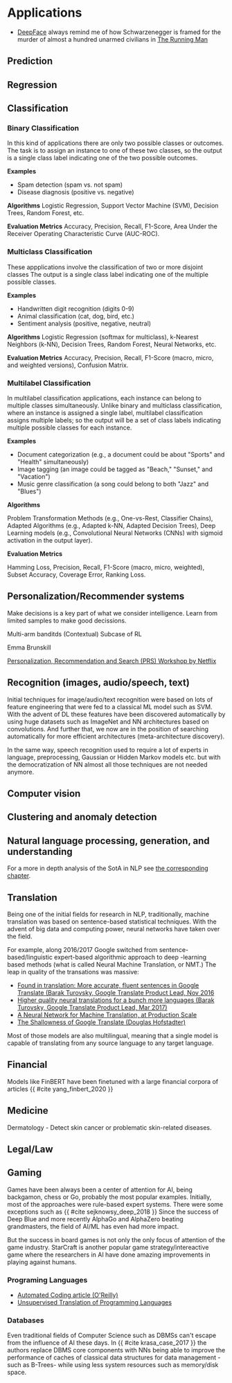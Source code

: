 # Applications

* [DeepFace](https://research.fb.com/wp-content/uploads/2016/11/deepface-closing-the-gap-to-human-level-performance-in-face-verification.pdf) always remind me of how Schwarzenegger is framed for the murder of almost a hundred unarmed civilians in [The Running Man](https://www.imdb.com/title/tt0093894/)

## Prediction

## Regression

## Classification

### Binary Classification

In this kind of applications there are only two possible classes or outcomes. The task is to assign an instance to one of these two classes, so the output is a single class label indicating one of the two possible outcomes.

**Examples**
- Spam detection (spam vs. not spam)
- Disease diagnosis (positive vs. negative)

**Algorithms**
Logistic Regression, Support Vector Machine (SVM), Decision Trees, Random Forest, etc.

**Evaluation Metrics**
Accuracy, Precision, Recall, F1-Score, Area Under the Receiver Operating Characteristic Curve (AUC-ROC).

### Multiclass Classification

These appplications involve the classification of two or more disjoint classes The output is a single class label indicating one of the multiple possible classes.

**Examples**
- Handwritten digit recognition (digits 0-9)
- Animal classification (cat, dog, bird, etc.)
- Sentiment analysis (positive, negative, neutral)

**Algorithms**
Logistic Regression (softmax for multiclass), k-Nearest Neighbors (k-NN), Decision Trees, Random Forest, Neural Networks, etc.

**Evaluation Metrics**
Accuracy, Precision, Recall, F1-Score (macro, micro, and weighted versions), Confusion Matrix.

### Multilabel Classification
In multilabel classification applications, each instance can belong to multiple classes simultaneously. Unlike binary and multiclass classification, where an instance is assigned a single label, multilabel classification assigns multiple labels; so the output will be a set of class labels indicating multiple possible classes for each instance.

**Examples**
- Document categorization (e.g., a document could be about "Sports" and "Health" simultaneously)
- Image tagging (an image could be tagged as "Beach," "Sunset," and "Vacation")
- Music genre classification (a song could belong to both "Jazz" and "Blues")

**Algorithms**

Problem Transformation Methods (e.g., One-vs-Rest, Classifier Chains), Adapted Algorithms (e.g., Adapted k-NN, Adapted Decision Trees), Deep Learning models (e.g., Convolutional Neural Networks (CNNs) with sigmoid activation in the output layer).

**Evaluation Metrics**

Hamming Loss, Precision, Recall, F1-Score (macro, micro, weighted), Subset Accuracy, Coverage Error, Ranking Loss.


## Personalization/Recommender systems

Make decisions is a key part of what we consider intelligence. Learn from limited samples to make good decissions.

Multi-arm banditds (Contextual) Subcase of RL

Emma Brunskill

[Personalization, Recommendation and Search (PRS) Workshop by Netflix](https://prs2021.splashthat.com/)

## Recognition (images, audio/speech, text)

Initial techniques for image/audio/text recognition were based on lots of feature engineering that were fed to a
classical ML model such as SVM. With the advent of DL these features have been discovered automatically by using
huge datasets such as ImageNet and NN architectures based on convolutions. And further that, we now are in the
position of searching automatically for more efficient architectures (meta-architecture discovery).

In the same way, speech recognition used to require a lot of experts in language, preprocessing, Gaussian or Hidden
Markov models etc. but with the democratization of NN almost all those techniques are not needed anymore.
 


## Computer vision

## Clustering and anomaly detection

## Natural language processing, generation, and understanding

For a more in depth analysis of the SotA in NLP see [the corresponding chapter](nlp.md).

## Translation

Being one of the initial fields for research in NLP, traditionally, machine translation was based on sentence-based
 statistical techniques. With the advent of big data and computing power, neural networks have taken over the field. 

For example, along 2016/2017 Google switched from sentence-based/linguistic expert-based algorithmic approach to deep
-learning based methods (what is called Neural Machine Translation, or NMT.) The leap in quality of the transations
 was massive:

- [Found in translation: More accurate, fluent sentences in Google Translate (Barak Turovsky, Google Translate Product Lead, Nov 2016](https://blog.google/products/translate/found-translation-more-accurate-fluent-sentences-google-translate/)
- [Higher quality neural translations for a bunch more languages (Barak Turovsky, Google Translate Product Lead, Mar 2017)](https://www.blog.google/products/translate/higher-quality-neural-translations-bunch-more-languages/)
- [A Neural Network for Machine Translation, at Production Scale](https://ai.googleblog.com/2016/09/a-neural-network-for-machine.html)
- [The Shallowness of Google Translate (Douglas Hofstadter)](https://www.theatlantic.com/technology/archive/2018/01/the-shallowness-of-google-translate/551570/)

Most of those models are also multilingual, meaning that a single model is capable of translating from any source
 language to any target language.

## Financial

Models like FinBERT have been finetuned with a large financial corpora of articles {{ #cite yang_finbert_2020 }}

## Medicine

Dermatology - Detect skin cancer or problematic skin-related diseases.

## Legal/Law


## Gaming

Games have been always been a center of attention for AI, being backgamon, chess or Go, probably the most popular
 examples. Initially, most of the approaches were rule-based expert systems. There were some exceptions such as
  {{ #cite sejknowsy_deep_2018 }} Since the success of Deep Blue and more recently AlphaGo and AlphaZero beating grandmasters, the
  field of AI/ML has even had more impact.

But the success in board games is not only the only focus of attention of the game industry. StarCraft is another
popular game strategy/intereactive game where the researchers in AI have done amazing improvements in playing against
humans.

### Programing Languages

* [Automated Coding article (O'Reilly)](https://www.oreilly.com/radar/automated-coding-and-the-future-of-programming/?sfmc_id=85378584&utm_medium=email&utm_source=platform+b2b&utm_campaign=engagement&utm_content=whats+new+thinking+20200831)
* [Unsupervised Translation of Programming Languages](https://arxiv.org/pdf/2006.03511.pdf)


### Databases

Even traditional fields of Computer Science such as DBMSs can't escape from the influence of AI these days. In {{ #cite krasa_case_2017 }} the authors replace DBMS core components with NNs being able to improve the performance of caches of classical data structures for data management -such as B-Trees- while using less system resources such as memory/disk space.
